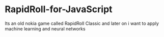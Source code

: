 # RapidRoll-for-JavaScript
Its an old nokia game called RapidRoll Classic and later on i want to apply machine learning and neural networks

